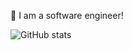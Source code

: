 👋  I am a software engineer!

<!-- [![wakatime](https://wakatime.com/badge/user/a5994d83-7a0a-4fbb-b76b-e17e146bc6e3.svg)](https://wakatime.com/@a5994d83-7a0a-4fbb-b76b-e17e146bc6e3)
 -->
![GitHub stats](https://github-readme-stats.vercel.app/api?username=jl917&count_private=true&show_icons=true&theme=vue-dark)
<!-- 
![Top Langs](https://github-readme-stats.vercel.app/api/top-langs/?username=jl917&count_private=true&show_icons=true&theme=vue-dark&layout=compact)

![wakatime stats](https://github-readme-stats.vercel.app/api/wakatime?username=jl917)
 -->
